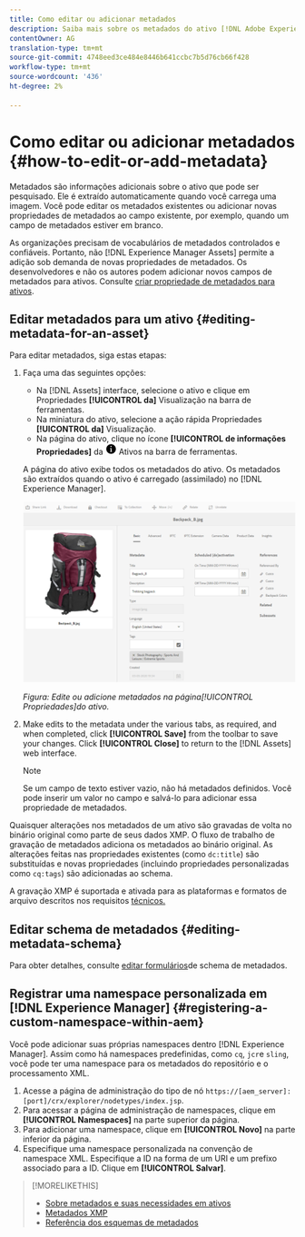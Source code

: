 ```yaml
---
title: Como editar ou adicionar metadados
description: Saiba mais sobre os metadados do ativo [!DNL Adobe Experience Manager Assets] de várias maneiras pelas quais você pode editar os metadados do ativo.
contentOwner: AG
translation-type: tm+mt
source-git-commit: 4748eed3ce484e8446b641ccbc7b5d76cb66f428
workflow-type: tm+mt
source-wordcount: '436'
ht-degree: 2%

---
```



# Como editar ou adicionar metadados {#how-to-edit-or-add-metadata}

Metadados são informações adicionais sobre o ativo que pode ser pesquisado. Ele é extraído automaticamente quando você carrega uma imagem. Você pode editar os metadados existentes ou adicionar novas propriedades de metadados ao campo existente, por exemplo, quando um campo de metadados estiver em branco.

As organizações precisam de vocabulários de metadados controlados e confiáveis. Portanto, não [!DNL Experience Manager Assets] permite a adição sob demanda de novas propriedades de metadados. Os desenvolvedores e não os autores podem adicionar novos campos de metadados para ativos. Consulte [criar propriedade de metadados para ativos](meta-edit.md#editing-metadata-schema).

## Editar metadados para um ativo {#editing-metadata-for-an-asset}

Para editar metadados, siga estas etapas:

1. Faça uma das seguintes opções:

   * Na [!DNL Assets] interface, selecione o ativo e clique em Propriedades **[!UICONTROL da]** Visualização na barra de ferramentas.
   * Na miniatura do ativo, selecione a ação rápida Propriedades **[!UICONTROL da]** Visualização.
   * Na página do ativo, clique no ícone **[!UICONTROL de informações Propriedades]** da ![Visualização](assets/do-not-localize/info-circle-icon.png) Ativos na barra de ferramentas.

   A página do ativo exibe todos os metadados do ativo. Os metadados são extraídos quando o ativo é carregado (assimilado) no [!DNL Experience Manager].

   ![Selecione Propriedades de um ativo para visualização de seus metadados](assets/asset-metadata.png)

   *Figura: Edite ou adicione metadados na página[!UICONTROL Propriedades]do ativo.*

1. Make edits to the metadata under the various tabs, as required, and when completed, click **[!UICONTROL Save]** from the toolbar to save your changes. Click **[!UICONTROL Close]** to return to the [!DNL Assets] web interface.

   >[!NOTE]
   >
   >Se um campo de texto estiver vazio, não há metadados definidos. Você pode inserir um valor no campo e salvá-lo para adicionar essa propriedade de metadados.

Quaisquer alterações nos metadados de um ativo são gravadas de volta no binário original como parte de seus dados XMP. O fluxo de trabalho de gravação de metadados adiciona os metadados ao binário original. As alterações feitas nas propriedades existentes (como `dc:title`) são substituídas e novas propriedades (incluindo propriedades personalizadas como `cq:tags`) são adicionadas ao schema.

A gravação XMP é suportada e ativada para as plataformas e formatos de arquivo descritos nos requisitos [técnicos.](/help/sites-deploying/technical-requirements.md)

## Editar schema de metadados {#editing-metadata-schema}

Para obter detalhes, consulte [editar formulários](metadata-schemas.md#edit-metadata-schema-forms)de schema de metadados.

## Registrar uma namespace personalizada em [!DNL Experience Manager] {#registering-a-custom-namespace-within-aem}

Você pode adicionar suas próprias namespaces dentro [!DNL Experience Manager]. Assim como há namespaces predefinidas, como `cq`, `jcr`e `sling`, você pode ter uma namespace para os metadados do repositório e o processamento XML.

1. Acesse a página de administração do tipo de nó `https://[aem_server]:[port]/crx/explorer/nodetypes/index.jsp`.
1. Para acessar a página de administração de namespaces, clique em **[!UICONTROL Namespaces]** na parte superior da página.
1. Para adicionar uma namespace, clique em **[!UICONTROL Novo]** na parte inferior da página.
1. Especifique uma namespace personalizada na convenção de namespace XML. Especifique a ID na forma de um URI e um prefixo associado para a ID. Clique em **[!UICONTROL Salvar]**.

>[!MORELIKETHIS]
>
>* [Sobre metadados e suas necessidades em ativos](metadata.md)
>* [Metadados XMP](xmp.md)
>* [Referência dos esquemas de metadados](meta-ref.md)


